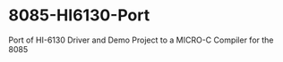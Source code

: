 8085-HI6130-Port
================

Port of HI-6130 Driver and Demo Project to a MICRO-C Compiler for the 8085